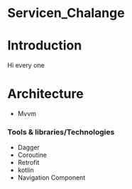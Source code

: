 # Servicen_Chalange
# Introduction
Hi every one
# Architecture
* Mvvm
### Tools & libraries/Technologies
* Dagger
* Coroutine
* Retrofit
* kotlin
* Navigation Component
